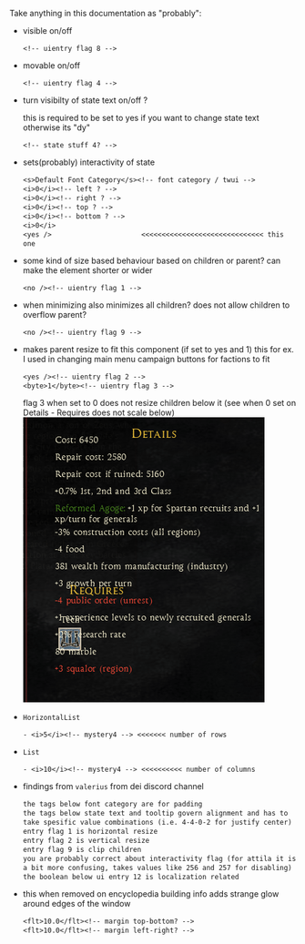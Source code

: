 Take anything in this documentation as "probably":


- visible on/off
    ```
    <!-- uientry flag 8 -->
    ```

- movable on/off
    ```
    <!-- uientry flag 4 -->
    ```

- turn visibilty of state text on/off ? 
  
  this is required to be set to yes if you want to change state text otherwise its "dy"
  ```
  <!-- state stuff 4? -->
  ```

- sets(probably) interactivity of state
  ```
  <s>Default Font Category</s><!-- font category / twui -->
  <i>0</i><!-- left ? -->
  <i>0</i><!-- right ? -->
  <i>0</i><!-- top ? -->
  <i>0</i><!-- bottom ? -->
  <i>0</i>
  <yes />                      <<<<<<<<<<<<<<<<<<<<<<<<<<<<<< this one   
  ```

- some kind of size based behaviour based on children or parent?
  can make the element shorter or wider
  ```
  <no /><!-- uientry flag 1 -->
  ```

- when minimizing also minimizes all children?
  does not allow children to overflow parent?
  ```
  <no /><!-- uientry flag 9 -->
  ```

- makes parent resize to fit this component (if set to yes and 1)
  this for ex. I used in changing main menu campaign buttons for factions to fit
  ```
  <yes /><!-- uientry flag 2 -->
  <byte>1</byte><!-- uientry flag 3 -->
  ```
  flag 3 when set to 0 does not resize children below it 
  (see when 0 set on Details - Requires does not scale below) ![./research/img1.png](./research/img1.png)

- `HorizontalList`
  ```
  - <i>5</i><!-- mystery4 --> <<<<<<< number of rows
  ```

- `List`
  ```
  - <i>10</i><!-- mystery4 --> <<<<<<<<<< number of columns
  ```


- findings from `valerius` from dei discord channel
  ```
  the tags below font category are for padding
  the tags below state text and tooltip govern alignment and has to take spesific value combinations (i.e. 4-4-0-2 for justify center)
  entry flag 1 is horizontal resize
  entry flag 2 is vertical resize
  entry flag 9 is clip children
  you are probably correct about interactivity flag (for attila it is a bit more confusing, takes values like 256 and 257 for disabling)
  the boolean below ui entry 12 is localization related
  
  ```

- this when removed on encyclopedia building info adds strange glow around edges of the window
  ```
  <flt>10.0</flt><!-- margin top-bottom? -->
  <flt>10.0</flt><!-- margin left-right? -->
  ```
